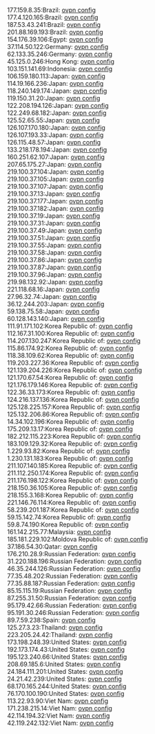 177.159.8.35:Brazil: [ovpn config](vpn/177_159_8_35.ovpn)  
177.4.120.165:Brazil: [ovpn config](vpn/177_4_120_165.ovpn)  
187.53.43.241:Brazil: [ovpn config](vpn/187_53_43_241.ovpn)  
201.88.169.193:Brazil: [ovpn config](vpn/201_88_169_193.ovpn)  
154.176.39.106:Egypt: [ovpn config](vpn/154_176_39_106.ovpn)  
37.114.50.122:Germany: [ovpn config](vpn/37_114_50_122.ovpn)  
62.133.35.246:Germany: [ovpn config](vpn/62_133_35_246.ovpn)  
45.125.0.246:Hong Kong: [ovpn config](vpn/45_125_0_246.ovpn)  
103.151.141.69:Indonesia: [ovpn config](vpn/103_151_141_69.ovpn)  
106.159.180.113:Japan: [ovpn config](vpn/106_159_180_113.ovpn)  
114.19.166.236:Japan: [ovpn config](vpn/114_19_166_236.ovpn)  
118.240.149.174:Japan: [ovpn config](vpn/118_240_149_174.ovpn)  
119.150.31.20:Japan: [ovpn config](vpn/119_150_31_20.ovpn)  
122.208.194.126:Japan: [ovpn config](vpn/122_208_194_126.ovpn)  
122.249.68.182:Japan: [ovpn config](vpn/122_249_68_182.ovpn)  
125.52.65.55:Japan: [ovpn config](vpn/125_52_65_55.ovpn)  
126.107.170.180:Japan: [ovpn config](vpn/126_107_170_180.ovpn)  
126.107.193.33:Japan: [ovpn config](vpn/126_107_193_33.ovpn)  
126.115.48.57:Japan: [ovpn config](vpn/126_115_48_57.ovpn)  
133.218.178.194:Japan: [ovpn config](vpn/133_218_178_194.ovpn)  
160.251.62.107:Japan: [ovpn config](vpn/160_251_62_107.ovpn)  
207.65.175.27:Japan: [ovpn config](vpn/207_65_175_27.ovpn)  
219.100.37.104:Japan: [ovpn config](vpn/219_100_37_104.ovpn)  
219.100.37.105:Japan: [ovpn config](vpn/219_100_37_105.ovpn)  
219.100.37.107:Japan: [ovpn config](vpn/219_100_37_107.ovpn)  
219.100.37.13:Japan: [ovpn config](vpn/219_100_37_13.ovpn)  
219.100.37.177:Japan: [ovpn config](vpn/219_100_37_177.ovpn)  
219.100.37.182:Japan: [ovpn config](vpn/219_100_37_182.ovpn)  
219.100.37.19:Japan: [ovpn config](vpn/219_100_37_19.ovpn)  
219.100.37.31:Japan: [ovpn config](vpn/219_100_37_31.ovpn)  
219.100.37.49:Japan: [ovpn config](vpn/219_100_37_49.ovpn)  
219.100.37.51:Japan: [ovpn config](vpn/219_100_37_51.ovpn)  
219.100.37.55:Japan: [ovpn config](vpn/219_100_37_55.ovpn)  
219.100.37.58:Japan: [ovpn config](vpn/219_100_37_58.ovpn)  
219.100.37.86:Japan: [ovpn config](vpn/219_100_37_86.ovpn)  
219.100.37.87:Japan: [ovpn config](vpn/219_100_37_87.ovpn)  
219.100.37.96:Japan: [ovpn config](vpn/219_100_37_96.ovpn)  
219.98.132.92:Japan: [ovpn config](vpn/219_98_132_92.ovpn)  
221.118.68.16:Japan: [ovpn config](vpn/221_118_68_16.ovpn)  
27.96.32.74:Japan: [ovpn config](vpn/27_96_32_74.ovpn)  
36.12.244.203:Japan: [ovpn config](vpn/36_12_244_203.ovpn)  
59.138.75.58:Japan: [ovpn config](vpn/59_138_75_58.ovpn)  
60.128.143.140:Japan: [ovpn config](vpn/60_128_143_140.ovpn)  
111.91.171.102:Korea Republic of: [ovpn config](vpn/111_91_171_102.ovpn)  
112.167.31.100:Korea Republic of: [ovpn config](vpn/112_167_31_100.ovpn)  
114.207.130.247:Korea Republic of: [ovpn config](vpn/114_207_130_247.ovpn)  
115.86.174.92:Korea Republic of: [ovpn config](vpn/115_86_174_92.ovpn)  
118.38.109.62:Korea Republic of: [ovpn config](vpn/118_38_109_62.ovpn)  
119.203.227.36:Korea Republic of: [ovpn config](vpn/119_203_227_36.ovpn)  
121.139.204.226:Korea Republic of: [ovpn config](vpn/121_139_204_226.ovpn)  
121.170.67.54:Korea Republic of: [ovpn config](vpn/121_170_67_54.ovpn)  
121.176.179.146:Korea Republic of: [ovpn config](vpn/121_176_179_146.ovpn)  
122.36.33.173:Korea Republic of: [ovpn config](vpn/122_36_33_173.ovpn)  
124.216.137.136:Korea Republic of: [ovpn config](vpn/124_216_137_136.ovpn)  
125.128.225.157:Korea Republic of: [ovpn config](vpn/125_128_225_157.ovpn)  
125.132.206.86:Korea Republic of: [ovpn config](vpn/125_132_206_86.ovpn)  
14.34.102.196:Korea Republic of: [ovpn config](vpn/14_34_102_196.ovpn)  
175.209.13.17:Korea Republic of: [ovpn config](vpn/175_209_13_17.ovpn)  
182.212.115.223:Korea Republic of: [ovpn config](vpn/182_212_115_223.ovpn)  
183.109.129.32:Korea Republic of: [ovpn config](vpn/183_109_129_32.ovpn)  
1.229.93.82:Korea Republic of: [ovpn config](vpn/1_229_93_82.ovpn)  
1.230.131.183:Korea Republic of: [ovpn config](vpn/1_230_131_183.ovpn)  
211.107.140.185:Korea Republic of: [ovpn config](vpn/211_107_140_185.ovpn)  
211.112.250.174:Korea Republic of: [ovpn config](vpn/211_112_250_174.ovpn)  
211.176.198.122:Korea Republic of: [ovpn config](vpn/211_176_198_122.ovpn)  
218.150.36.105:Korea Republic of: [ovpn config](vpn/218_150_36_105.ovpn)  
218.155.3.168:Korea Republic of: [ovpn config](vpn/218_155_3_168.ovpn)  
221.146.76.114:Korea Republic of: [ovpn config](vpn/221_146_76_114.ovpn)  
58.239.201.187:Korea Republic of: [ovpn config](vpn/58_239_201_187.ovpn)  
59.15.142.74:Korea Republic of: [ovpn config](vpn/59_15_142_74.ovpn)  
59.8.74.190:Korea Republic of: [ovpn config](vpn/59_8_74_190.ovpn)  
161.142.215.77:Malaysia: [ovpn config](vpn/161_142_215_77.ovpn)  
185.181.229.102:Moldova Republic of: [ovpn config](vpn/185_181_229_102.ovpn)  
37.186.54.30:Qatar: [ovpn config](vpn/37_186_54_30.ovpn)  
176.210.28.9:Russian Federation: [ovpn config](vpn/176_210_28_9.ovpn)  
31.220.188.196:Russian Federation: [ovpn config](vpn/31_220_188_196.ovpn)  
46.35.244.126:Russian Federation: [ovpn config](vpn/46_35_244_126.ovpn)  
77.35.48.202:Russian Federation: [ovpn config](vpn/77_35_48_202.ovpn)  
77.35.88.187:Russian Federation: [ovpn config](vpn/77_35_88_187.ovpn)  
85.15.115.19:Russian Federation: [ovpn config](vpn/85_15_115_19.ovpn)  
87.255.31.50:Russian Federation: [ovpn config](vpn/87_255_31_50.ovpn)  
95.179.42.66:Russian Federation: [ovpn config](vpn/95_179_42_66.ovpn)  
95.191.30.246:Russian Federation: [ovpn config](vpn/95_191_30_246.ovpn)  
89.7.59.238:Spain: [ovpn config](vpn/89_7_59_238.ovpn)  
125.27.3.23:Thailand: [ovpn config](vpn/125_27_3_23.ovpn)  
223.205.24.42:Thailand: [ovpn config](vpn/223_205_24_42.ovpn)  
173.198.248.39:United States: [ovpn config](vpn/173_198_248_39.ovpn)  
192.173.174.43:United States: [ovpn config](vpn/192_173_174_43.ovpn)  
195.123.240.66:United States: [ovpn config](vpn/195_123_240_66.ovpn)  
208.69.185.6:United States: [ovpn config](vpn/208_69_185_6.ovpn)  
24.184.111.201:United States: [ovpn config](vpn/24_184_111_201.ovpn)  
24.21.42.239:United States: [ovpn config](vpn/24_21_42_239.ovpn)  
68.170.165.244:United States: [ovpn config](vpn/68_170_165_244.ovpn)  
76.170.100.190:United States: [ovpn config](vpn/76_170_100_190.ovpn)  
113.22.93.90:Viet Nam: [ovpn config](vpn/113_22_93_90.ovpn)  
171.238.215.14:Viet Nam: [ovpn config](vpn/171_238_215_14.ovpn)  
42.114.194.32:Viet Nam: [ovpn config](vpn/42_114_194_32.ovpn)  
42.119.242.132:Viet Nam: [ovpn config](vpn/42_119_242_132.ovpn)  
